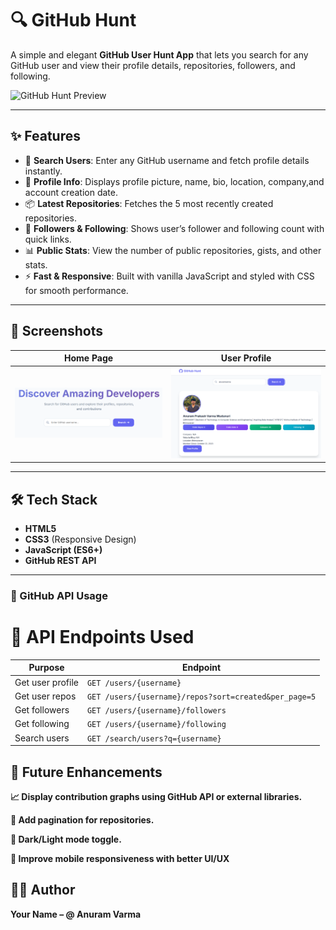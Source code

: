 # 🔍 GitHub Hunt

A simple and elegant **GitHub User Hunt App** that lets you search for any GitHub user and view their profile details, repositories, followers, and following.  

![GitHub Hunt Preview](./preview.png) <!-- Replace with your screenshot -->

---

## ✨ Features
- 🔎 **Search Users**: Enter any GitHub username and fetch profile details instantly.  
- 👤 **Profile Info**: Displays profile picture, name, bio, location, company,and account creation date.  
- 📦 **Latest Repositories**: Fetches the 5 most recently created repositories.  
- 👥 **Followers & Following**: Shows user’s follower and following count with quick links.  
- 📊 **Public Stats**: View the number of public repositories, gists, and other stats.  
- ⚡ **Fast & Responsive**: Built with vanilla JavaScript and styled with CSS for smooth performance.  

---

## 📸 Screenshots
| Home Page | User Profile |
|-----------|--------------|
| ![Home](./screenshots/home.png) | ![Profile](./screenshots/profile.png) |

---

## 🛠️ Tech Stack
- **HTML5**  
- **CSS3** (Responsive Design)  
- **JavaScript (ES6+)**  
- **GitHub REST API**  

---
### 🔑 GitHub API Usage

# 📡 API Endpoints Used

| Purpose            | Endpoint                                                      |
|--------------------|---------------------------------------------------------------|
| Get user profile   | `GET /users/{username}`                                       |
| Get user repos     | `GET /users/{username}/repos?sort=created&per_page=5`         |
| Get followers      | `GET /users/{username}/followers`                             |
| Get following      | `GET /users/{username}/following`                             |
| Search users       | `GET /search/users?q={username}`                              |

## 🌟 Future Enhancements

**📈 Display contribution graphs using GitHub API or external libraries.**

**🔖 Add pagination for repositories.**

**🌙 Dark/Light mode toggle.**

**📱 Improve mobile responsiveness with better UI/UX**

## 🧑‍💻 Author

**Your Name – @ Anuram Varma**